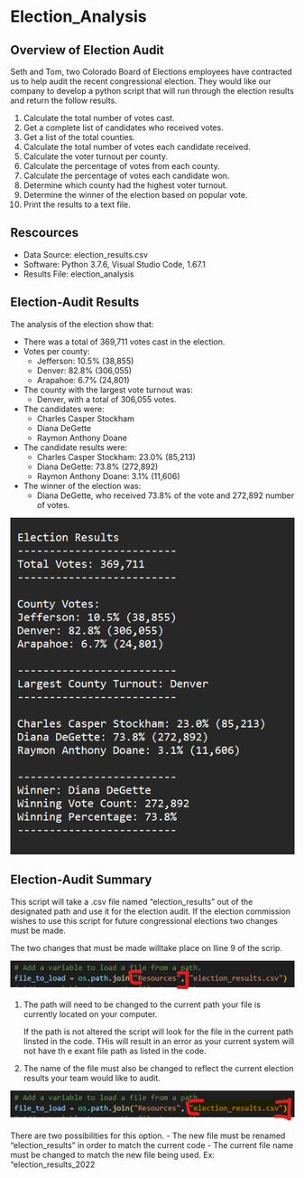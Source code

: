 # Election_Analysis

## Overview of Election Audit

Seth and Tom, two Colorado Board of Elections employees have contracted us to help audit the recent congressional election. They would like our company to develop a python script that will run through the election results and return the follow results.

1. Calculate the total number of votes cast.
2. Get a complete list of candidates who received votes.
3. Get a list of the total counties.
4. Calculate the total number of votes each candidate received.
5. Calculate the voter turnout per county.
6. Calculate the percentage of votes from each county.
7. Calculate the percentage of votes each candidate won.
8. Determine which county had the highest voter turnout.
9. Determine the winner of the election based on popular vote.
10. Print the results to a text file.

## Rescources
- Data Source: election_results.csv
- Software: Python 3.7.6, Visual Studio Code, 1.67.1
- Results File: election_analysis

## Election-Audit Results
The analysis of the election show that:
- There was a total of 369,711 votes cast in the election.
- Votes per county:
	- Jefferson: 10.5% (38,855)
	- Denver: 82.8% (306,055)
	- Arapahoe: 6.7% (24,801)
- The county with the largest vote turnout was:
	- Denver, with a total of 306,055 votes.
- The candidates were:
	- Charles Casper Stockham
	- Diana DeGette
	- Raymon Anthony Doane
- The candidate results were:
	- Charles Casper Stockham: 23.0% (85,213)
	- Diana DeGette: 73.8% (272,892)
	- Raymon Anthony Doane: 3.1% (11,606)
- The winner of the election was:
	- Diana DeGette, who received 73.8% of the vote and 272,892 number of votes.


![total_results](https://github.com/JoseEspinosaTello/Election_Analysis/blob/main/Resources/total_results.png?raw=true)


## Election-Audit Summary

This script will take a .csv file named “election_results” out of the designated path and use it for the election audit. If the election commission wishes to use this script for future congressional elections two changes must be made.

The two changes that must be made willtake place on lline 9 of the scrip.

![file_path](https://github.com/JoseEspinosaTello/Election_Analysis/blob/main/Resources/file_path.png?raw=true)

1. The path will need to be changed to the current path your file is currently located on your computer.
	
	If the path is not altered the script will look for the file in the current path linsted in the code. THis will result in an 	error as your current system will not have th e exant file path as listed in the code.
2. The name of the file must also be changed to reflect the current election results your team would like to audit.

![file_name](https://github.com/JoseEspinosaTello/Election_Analysis/blob/main/Resources/file_name.png?raw=true)
	
There are two possibilities for this option. 
	- The new file must be renamed “election_results” in order to match the current code
	- The current file name must be changed to match the new file being used. Ex: “election_results_2022
